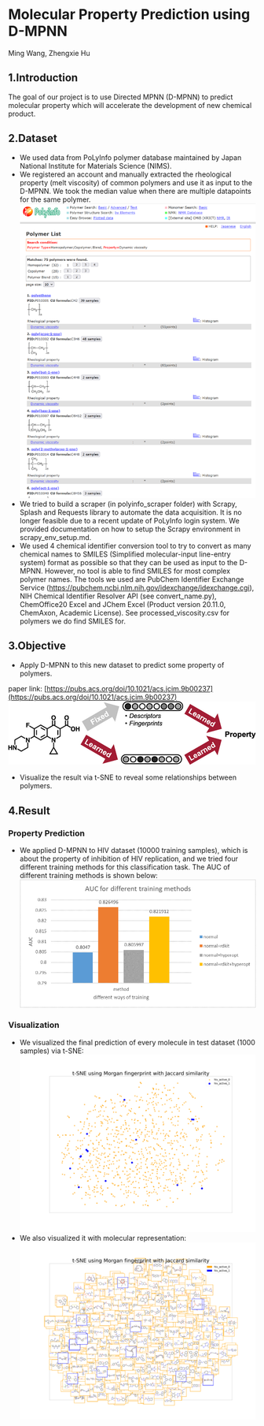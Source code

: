 # Molecular Property Prediction using D-MPNN
Ming Wang, Zhengxie Hu

## 1.Introduction
The goal of our project is to use Directed MPNN (D-MPNN) to predict molecular property which will accelerate the development of new chemical product. 

## 2.Dataset
- We used data from PoLyInfo polymer database maintained by Japan National Institute for Materials Science (NIMS).
- We registered an account and manually extracted the rheological property (melt viscosity) of common polymers and use it as input to the D-MPNN. We took the median value when there are multiple datapoints for the same polymer. 
![image](polyinfo_result.png)
- We tried to build a scraper (in polyinfo_scraper folder) with Scrapy, Splash and Requests library to automate the data acquisition. It is no longer feasible due to a recent update of PoLyInfo login system. We provided documentation on how to setup the Scrapy environment in scrapy_env_setup.md. 
- We used 4 chemical identifier conversion tool to try to convert as many chemical names to SMILES (Simplified molecular-input line-entry system) format as possible so that they can be used as input to the D-MPNN. However, no tool is able to find SMILES for most complex polymer names. The tools we used are PubChem Identifier Exchange Service (https://pubchem.ncbi.nlm.nih.gov/idexchange/idexchange.cgi), NIH Chemical Identifier Resolver API (see convert_name.py), ChemOffice20 Excel and JChem Excel (Product version 20.11.0, ChemAxon, Academic License). See processed_viscosity.csv for polymers we do find SMILES for.  

## 3.Objective
- Apply D-MPNN to this new dataset to predict some property of polymers.

paper link: [https://pubs.acs.org/doi/10.1021/acs.jcim.9b00237](https://pubs.acs.org/doi/10.1021/acs.jcim.9b00237)
![D-MPNN](D-MPNN.jpeg)

- Visualize the result via t-SNE to reveal some relationships between polymers.

## 4.Result
### Property Prediction
- We applied D-MPNN to HIV dataset (10000 training samples), which is about the property of inhibition of HIV replication, and we tried four different training methods for this classification task. The AUC of different training methods is shown below:
![AUC for different  training methods](results/auc.png)

### Visualization
- We visualized the final prediction of every molecule in test dataset (1000 samples) via t-SNE:
![pred_result](results/pred.png)
- We also visualized it with molecular representation:
![pred_mole_result](results/pred_mole.png)
